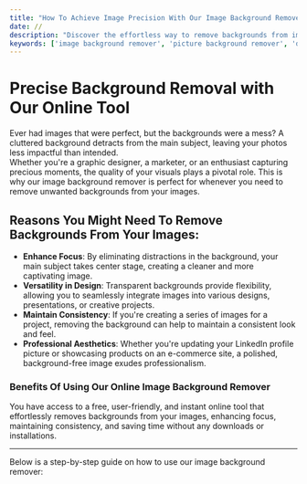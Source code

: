```yaml
---
title: "How To Achieve Image Precision With Our Image Background Remover Tool"
date: //
description: "Discover the effortless way to remove backgrounds from images online with our free and user-friendly tool"
keywords: ['image background remover', 'picture background remover', 'delete background from image', 'delete background from picture', 'background eraser', 'backdrop remover']
---
```


# Precise Background Removal with Our Online Tool

Ever had images that were perfect, but the backgrounds were a mess? A cluttered background detracts from the main subject, leaving your photos less impactful than intended.  
Whether you're a graphic designer, a marketer, or an enthusiast capturing precious moments, the quality of your visuals plays a pivotal role. This is why our image background remover is perfect for whenever you need to remove unwanted backgrounds from your images.

## Reasons You Might Need To Remove Backgrounds From Your Images:

- **Enhance Focus**: By eliminating distractions in the background, your main subject takes center stage, creating a cleaner and more captivating image.
- **Versatility in Design**: Transparent backgrounds provide flexibility, allowing you to seamlessly integrate images into various designs, presentations, or creative projects.
- **Maintain Consistency**: If you're creating a series of images for a project, removing the background can help to maintain a consistent look and feel.
- **Professional Aesthetics**: Whether you're updating your LinkedIn profile picture or showcasing products on an e-commerce site, a polished, background-free image exudes professionalism.

### Benefits Of Using Our Online Image Background Remover

You have access to a free, user-friendly, and instant online tool that effortlessly removes backgrounds from your images, enhancing focus, maintaining consistency, and saving time without any downloads or installations.

***

Below is a step-by-step guide on how to use our image background remover:

